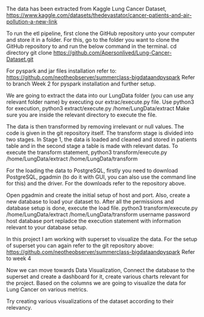 The data has been extracted from Kaggle Lung Cancer Dataset,
https://www.kaggle.com/datasets/thedevastator/cancer-patients-and-air-pollution-a-new-link 

To run the etl pipeline, first clone the GitHub repository unto your computer and store it in a folder. For this, go to the folder you want to clone the GitHub repository to and run the below command in the terminal.
cd directory
git clone https://github.com/Apersonlived/Lung-Cancer-Dataset.git

For pyspark and jar files installation refer to: 
https://github.com/neotheobserver/summerclass-bigdataandpyspark 
Refer to branch Week 2 for pyspark installation and further setup.

We are going to extract the data into our LungData folder (you can use any relevant folder name) by executing our extrac/execute.py file. Use python3 for execution,
python3 extract/execute.py /home/LungData/extract
Make sure you are inside the relevant directory to execute the file.

The data is then transformed by removing irrelevant or null values. The code is given in the git repository itself. 
The transform stage is divided into two stages. In Stage 1, the data is loaded and cleaned and stored in patients table and in the second stage a table is made with relevant datas. 
To execute the transform statement,
python3 transform/execute.py /home/LungData/extract /home/LungData/transform

For the loading the data to PostgreSQL, firstly you need to download PostgreSQL, pgadmin (to do it with GUI, you can also use the command line for this) and the driver.
For the downloads refer to the repository above.

Open pgadmin and create the initial setup of host and port. Also, create a new database to load your dataset to.
After all the permissions and database setup is done, execute the load file. 
python3 transform/execute.py /home/LungData/extract /home/LungData/transform username password host database port
repladce the execution statement with information relevant to your database setup.

In this project I am working with superset to visualize the data. For the setup of superset you can again refer to the git repository above:
https://github.com/neotheobserver/summerclass-bigdataandpyspark 
Refer to week 4

Now we can move towards Data Visualization,
Connect the database to the superset and create a dashboard for it, create various charts relevant for the project.
Based on the columns we are going to visualize the data for Lung Cancer on various metrics.

Try creating various visualizations of the dataset according to their relevancy.
